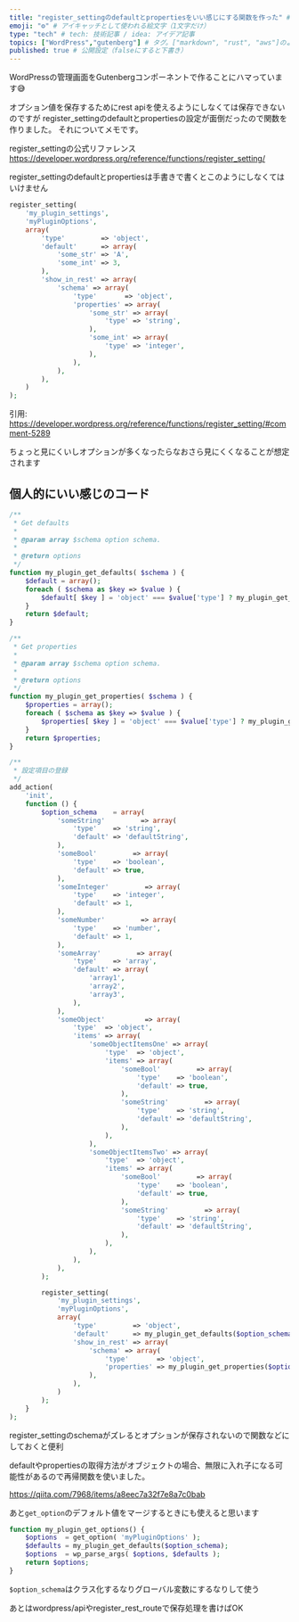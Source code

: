 ```yaml
---
title: "register_settingのdefaultとpropertiesをいい感じにする関数を作った" # 記事のタイトル
emoji: "⚙️" # アイキャッチとして使われる絵文字（1文字だけ）
type: "tech" # tech: 技術記事 / idea: アイデア記事
topics: ["WordPress","gutenberg"] # タグ。["markdown", "rust", "aws"]のように指定する
published: true # 公開設定（falseにすると下書き）
---
```


WordPressの管理画面をGutenbergコンポーネントで作ることにハマっています😅

オプション値を保存するためにrest apiを使えるようにしなくては保存できないのですが
register_settingのdefaultとpropertiesの設定が面倒だったので関数を作りました。
それについてメモです。

register_settingの公式リファレンス
https://developer.wordpress.org/reference/functions/register_setting/

register_settingのdefaultとpropertiesは手書きで書くとこのようにしなくてはいけません
```PHP
register_setting(
    'my_plugin_settings',
    'myPluginOptions',
    array(
        'type'         => 'object',
        'default'      => array(
            'some_str' => 'A',
            'some_int' => 3,
        ),
        'show_in_rest' => array(
            'schema' => array(
                'type'       => 'object',
                'properties' => array(
                    'some_str' => array(
                        'type' => 'string',
                    ),
                    'some_int' => array(
                        'type' => 'integer',
                    ),
                ),
            ),
        ),
    )
);
```
引用:
https://developer.wordpress.org/reference/functions/register_setting/#comment-5289

ちょっと見にくいしオプションが多くなったらなおさら見にくくなることが想定されます

## 個人的にいい感じのコード
 
```PHP
/**
 * Get defaults
 *
 * @param array $schema option schema.
 *
 * @return options
 */
function my_plugin_get_defaults( $schema ) {
	$default = array();
	foreach ( $schema as $key => $value ) {
		$default[ $key ] = 'object' === $value['type'] ? my_plugin_get_defaults( $value['items'] ) : $value['default'];
	}
	return $default;
}

/**
 * Get properties
 *
 * @param array $schema option schema.
 *
 * @return options
 */
function my_plugin_get_properties( $schema ) {
	$properties = array();
	foreach ( $schema as $key => $value ) {
		$properties[ $key ] = 'object' === $value['type'] ? my_plugin_get_properties( $value['items'] ) : $value['type'];
	}
	return $properties;
}

/**
 * 設定項目の登録
 */
add_action(
	'init',
	function () {
		$option_schema    = array(
			'someString'         => array(
				'type'    => 'string',
				'default' => 'defaultString',
			),
			'someBool'         => array(
				'type'    => 'boolean',
				'default' => true,
			),
			'someInteger'         => array(
				'type'    => 'integer',
				'default' => 1,
			),
			'someNumber'         => array(
				'type'    => 'number',
				'default' => 1,
			),
			'someArray'         => array(
				'type'    => 'array',
				'default' => array(
					'array1',
					'array2',
					'array3',
				),
			),
			'someObject'          => array(
				'type'  => 'object',
				'items' => array(
					'someObjectItemsOne' => array(
						'type'  => 'object',
						'items' => array(
							'someBool'         => array(
								'type'    => 'boolean',
								'default' => true,
							),
							'someString'         => array(
								'type'    => 'string',
								'default' => 'defaultString',
							),
						),
					),
					'someObjectItemsTwo' => array(
						'type'  => 'object',
						'items' => array(
							'someBool'         => array(
								'type'    => 'boolean',
								'default' => true,
							),
							'someString'         => array(
								'type'    => 'string',
								'default' => 'defaultString',
							),
						),
					),
				),
			),
		);

		register_setting(
			'my_plugin_settings',
			'myPluginOptions',
			array(
				'type'         => 'object',
				'default'      => my_plugin_get_defaults($option_schema),
				'show_in_rest' => array(
					'schema' => array(
						'type'       => 'object',
						'properties' => my_plugin_get_properties($option_schema),
					),
				),
			)
		);
	}
);
```
register_settingのschemaがズレるとオプションが保存されないので関数などにしておくと便利

defaultやpropertiesの取得方法がオブジェクトの場合、無限に入れ子になる可能性があるので再帰関数を使いました。

https://qiita.com/7968/items/a8eec7a32f7e8a7c0bab

あと`get_option`のデフォルト値をマージするときにも使えると思います
```PHP
function my_plugin_get_options() {
	$options  = get_option( 'myPluginOptions' );
	$defaults = my_plugin_get_defaults($option_schema);
	$options  = wp_parse_args( $options, $defaults );
	return $options;
}
```
`$option_schema`はクラス化するなりグローバル変数にするなりして使う

あとはwordpress/apiやregister_rest_routeで保存処理を書けばOK
